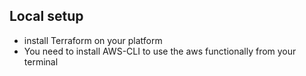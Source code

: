 
## Local setup
- install Terraform on your platform
- You need to install AWS-CLI to use the aws functionally from your terminal
